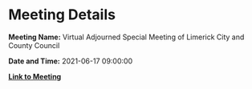 # Meeting Details

**Meeting Name:** Virtual Adjourned Special Meeting of Limerick City and County Council

**Date and Time:** 2021-06-17 09:00:00

**[Link to Meeting](https://www.limerick.ie/council/whats-on/adjourned-special-meeting-limerick-city-and-county-council-0)**
